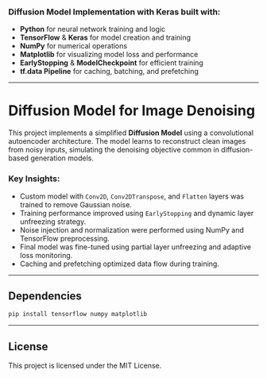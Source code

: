 ### **Diffusion Model Implementation with Keras** built with:

* **Python** for neural network training and logic
* **TensorFlow** & **Keras** for model creation and training
* **NumPy** for numerical operations
* **Matplotlib** for visualizing model loss and performance
* **EarlyStopping** & **ModelCheckpoint** for efficient training
* **tf.data Pipeline** for caching, batching, and prefetching

---

# Diffusion Model for Image Denoising

This project implements a simplified **Diffusion Model** using a convolutional autoencoder architecture. The model learns to reconstruct clean images from noisy inputs, simulating the denoising objective common in diffusion-based generation models.

### **Key Insights:**

* Custom model with `Conv2D`, `Conv2DTranspose`, and `Flatten` layers was trained to remove Gaussian noise.
* Training performance improved using `EarlyStopping` and dynamic layer unfreezing strategy.
* Noise injection and normalization were performed using NumPy and TensorFlow preprocessing.
* Final model was fine-tuned using partial layer unfreezing and adaptive loss monitoring.
* Caching and prefetching optimized data flow during training.

---

## Dependencies

```bash
pip install tensorflow numpy matplotlib
```

---

## License

This project is licensed under the MIT License.
